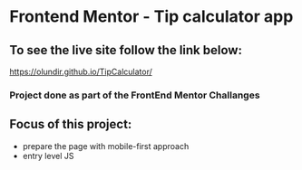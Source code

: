 # Frontend Mentor - Tip calculator app

## To see the live site follow the link below:

https://olundir.github.io/TipCalculator/

### Project done as part of the FrontEnd Mentor Challanges

## Focus of this project:

- prepare the page with mobile-first approach
- entry level JS
